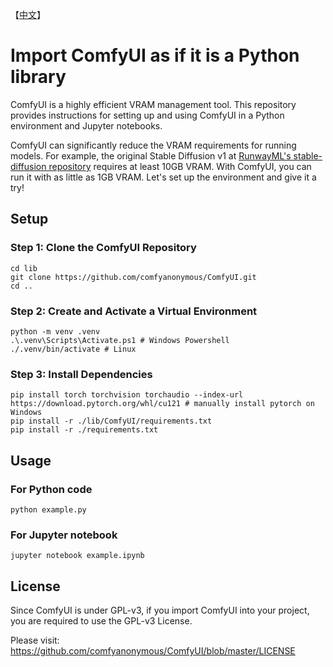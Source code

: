 【[中文](README.cn.md)】

# Import ComfyUI as if it is a Python library

ComfyUI is a highly efficient VRAM management tool. This repository provides instructions for setting up and using ComfyUI in a Python environment and Jupyter notebooks.

ComfyUI can significantly reduce the VRAM requirements for running models. For example, the original Stable Diffusion v1 at [RunwayML's stable-diffusion repository](https://github.com/runwayml/stable-diffusion) requires at least 10GB VRAM. With ComfyUI, you can run it with as little as 1GB VRAM. Let's set up the environment and give it a try!

## Setup

### Step 1: Clone the ComfyUI Repository
```
cd lib
git clone https://github.com/comfyanonymous/ComfyUI.git
cd ..
```

### Step 2: Create and Activate a Virtual Environment
```
python -m venv .venv
.\.venv\Scripts\Activate.ps1 # Windows Powershell
./.venv/bin/activate # Linux
```

### Step 3: Install Dependencies
```
pip install torch torchvision torchaudio --index-url https://download.pytorch.org/whl/cu121 # manually install pytorch on Windows
pip install -r ./lib/ComfyUI/requirements.txt
pip install -r ./requirements.txt
```

## Usage

### For Python code
```
python example.py
```

### For Jupyter notebook
```
jupyter notebook example.ipynb
```

## License

Since ComfyUI is under GPL-v3, if you import ComfyUI into your project, you are required to use the GPL-v3 License.

Please visit: https://github.com/comfyanonymous/ComfyUI/blob/master/LICENSE

